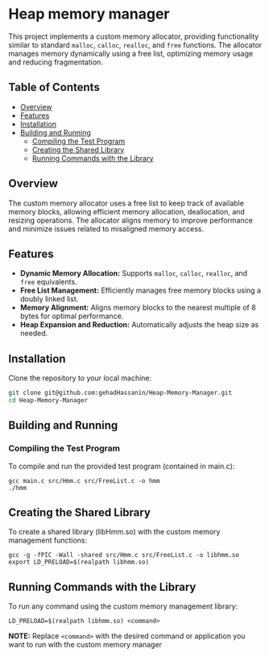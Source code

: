# Heap memory manager

This project implements a custom memory allocator, providing functionality similar to standard `malloc`, `calloc`, `realloc`, and `free` functions. The allocator manages memory dynamically using a free list, optimizing memory usage and reducing fragmentation.

## Table of Contents

- [Overview](#overview)
- [Features](#features)
- [Installation](#installation)
- [Building and Running](#Building-and-Running)
  - [Compiling the Test Program](#Compiling-the-Test-Program)
  - [Creating the Shared Library](#creating-the-shared-library)
  - [Running Commands with the Library](#Running-Library)


## Overview

The custom memory allocator uses a free list to keep track of available memory blocks, allowing efficient memory allocation, deallocation, and resizing operations. The allocator aligns memory to improve performance and minimize issues related to misaligned memory access.

## Features

- **Dynamic Memory Allocation:** Supports `malloc`, `calloc`, `realloc`, and `free` equivalents.
- **Free List Management:** Efficiently manages free memory blocks using a doubly linked list.
- **Memory Alignment:** Aligns memory blocks to the nearest multiple of 8 bytes for optimal performance.
- **Heap Expansion and Reduction:** Automatically adjusts the heap size as needed.

## Installation

Clone the repository to your local machine:

```bash
git clone git@github.com:gehadHassanin/Heap-Memory-Manager.git
cd Heap-Memory-Manager
```
## Building and Running
### Compiling the Test Program
To compile and run the provided test program (contained in main.c):
```
gcc main.c src/Hmm.c src/FreeList.c -o hmm
./hmm
```

## Creating the Shared Library
To create a shared library (libHmm.so) with the custom memory management functions:
```
gcc -g -fPIC -Wall -shared src/Hmm.c src/FreeList.c -o libhmm.so
export LD_PRELOAD=$(realpath libhmm.so)
```

## Running Commands with the Library
To run any command using the custom memory management library:
```
LD_PRELOAD=$(realpath libhmm.so) <command>
```
**NOTE:** Replace `<command>` with the desired command or application you want to run with the custom memory manager
